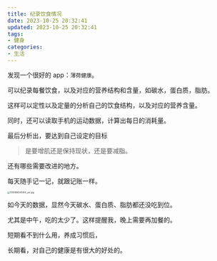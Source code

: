 ```yaml
---
title: 纪录饮食情况
date: 2023-10-25 20:32:41
updated: 2023-10-25 20:32:41
tags:
- 健身
categories:
- 生活
---
```


发现一个很好的 app：`薄荷健康`。

可以纪录每餐饮食，以及对应的营养结构和含量，如碳水，蛋白质，脂肪。

这样可以定性以及定量的分析自己的饮食结构，以及对应的营养含量。

同时，还可以读取手机的运动数据，计算出每日的消耗量。

最后分析出，要达到自己设定的目标

> 是要增肌还是保持现状，还是要减脂。

还有哪些需要改进的地方。

每天随手记一记，就跟记账一样。


<img src="https://s2.loli.net/2023/10/25/e2B9RZOHXaKq7di.jpg" alt="11351696343914_.pic.jpg" style="zoom: 33%;" />


如今天的数据，显然今天碳水、蛋白质、脂肪都还没吃到位。

尤其是中午，吃的太少了。这样提醒我，晚上需要再加餐的。

短期看不到什么用，养成习惯后，

长期看，对自己的健康是有很大的好处的。







